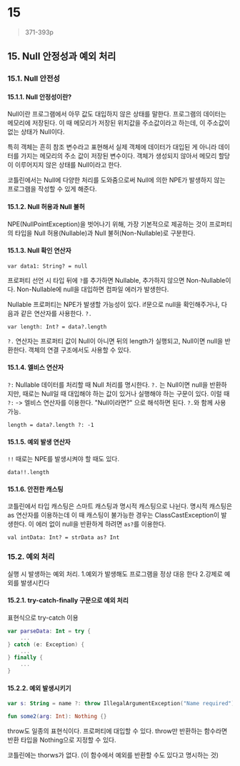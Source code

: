 # 15

> 371-393p

## 15. Null 안정성과 예외 처리

### 15.1. Null 안전성

#### 15.1.1. Null 안정성이란?

Null이란 프로그램에서 아무 값도 대입하지 않은 상태를 말한다. 프로그램의 데이터는 메모리에 저장된다. 이 때 메모리가 저장된 위치값을 주소값이라고 하는데, 이 주소값이 없는 상태가 Null이다.

특히 객체는 흔히 참조 변수라고 표현해서 실제 객체에 데이터가 대입된 게 아니라 데이터를 가지는 메모리의 주소 값이 저장된 변수이다. 객체가 생성되지 않아서 메모리 할당이 이루어지지 않은 상태를 Null이라고 한다.

코틀린에서는 Null에 다양한 처리를 도와줌으로써 Null에 의한 NPE가 발생하지 않는 프로그램을 작성할 수 있게 해준다.

#### 15.1.2. Null 허용과 Null 불허

NPE\(NullPointException\)을 벗어나기 위해, 가장 기본적으로 제공하는 것이 프로퍼티의 타입을 Null 허용\(Nullable\)과 Null 불허\(Non-Nullable\)로 구분한다.

#### 15.1.3. Null 확인 연산자

`var data1: String? = null`

프로퍼티 선언 시 타입 뒤에 `?`를 추가하면 Nullable, 추가하지 않으면 Non-Nullable이다. Non-Nullable에 null을 대입하면 컴파일 에러가 발생한다.

Nullable 프로퍼티는 NPE가 발생할 가능성이 있다. if문으로 null을 확인해주거나, 다음과 같은 연산자를 사용한다. `?.`

`var length: Int? = data?.length`

`?.` 연산자는 프로퍼티 값이 Null이 아니면 뒤의 length가 실행되고, Null이면 null을 반환한다. 객체의 연결 구조에서도 사용할 수 있다.

#### 15.1.4. 엘비스 연산자

`?:` Nullable 데이터를 처리할 때 Null 처리를 명시한다. `?.` 는 Null이면 null을 반환하지만, 때로는 Null일 때 대입해야 하는 값이 있거나 실행해야 하는 구문이 있다. 이럴 때 `?:` -&gt; 엘비스 연산자를 이용한다. "Null이라면?" 으로 해석하면 된다. `?.`와 함께 사용 가능.

`length = data?.length ?: -1`

#### 15.1.5. 예외 발생 연산자

`!!` 때로는 NPE를 발생시켜야 할 때도 있다.

`data!!.length`

#### 15.1.6. 안전한 캐스팅

코틀린에서 타입 캐스팅은 스마트 캐스팅과 명시적 캐스팅으로 나뉜다. 명시적 캐스팅은 as 연산자를 이용하는데 이 때 캐스팅이 불가능한 경우는 ClassCastException이 발생한다. 이 에러 없이 null을 반환하게 하려면 `as?`를 이용한다.

`val intData: Int? = strData as? Int`

### 15.2. 예외 처리

실행 시 발생하는 예외 처리. 1.예외가 발생해도 프로그램을 정상 대응 한다 2.강제로 예외를 발생시킨다

#### 15.2.1. try-catch-finally 구문으로 예외 처리

표현식으로 try-catch 이용

```kotlin
var parseData: Int = try {
    ...
} catch (e: Exception) {
    ...
} finally {
    ... 
}
```

#### 15.2.2. 예외 발생시키기

```kotlin
var s: String = name ?: throw IllegalArgumentException("Name required")

fun some2(arg: Int): Nothing {}
```

throw도 일종의 표현식이다. 프로퍼티에 대입할 수 있다. throw만 반환하는 함수라면 반환 타입을 Nothing으로 지정할 수 있다.

코틀린에는 thorws가 없다. \(이 함수에서 예외를 반환할 수도 있다고 명시하는 것\)

